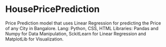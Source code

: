 # HousePricePrediction

Price Prediction model that uses Linear Regression for predicting the Price of any City in Bangalore.
Lang: Python, CSS, HTML
Libraries: Pandas and Numpy for Data Manipulation, SckitLearn for Linear Regression and MatplotLib for Visualization.
